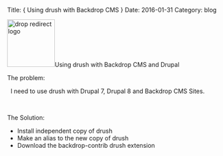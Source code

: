 Title: { Using drush with Backdrop CMS }
Date: 2016-01-31
Category: blog


<p><img alt="drop redirect logo" data-file-id="8" src="/files/inline-images/drop_301_redirect_logo.png" width="111" />Using drush with Backdrop CMS and Drupal</p>

<p>The problem:</p>

<p>&nbsp; I need to use drush with Drupal 7, Drupal 8 and Backdrop CMS Sites.</p>

<p>&nbsp;</p>

<p>The Solution:</p>

<ul>
	<li>Install independent copy of drush</li>
	<li>Make an alias to the new copy of drush</li>
	<li>Download the backdrop-contrib drush extension</li>
</ul>

